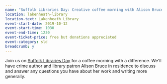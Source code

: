 ```yaml
---
name: "Suffolk Libraries Day: Creative coffee morning with Alison Bruce"
location: lakenheath-library
location-text: Lakenheath Library
event-start-date: 2019-10-12
event-start-time: 1030
event-end-time: 1230
event-ticket-price: free but donations appreciated
event-category: sld
breadcrumb: y
---
```


Join us on [Suffolk Libraries Day](/suffolk-libraries-day/) for a coffee morning with a difference. We'll have crime author and library patron Alison Bruce in residence to discuss and answer any questions you have about her work and writing more generally.
